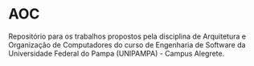 # AOC
Repositório para os trabalhos propostos pela disciplina de Arquitetura e Organização de Computadores do curso de Engenharia de Software da Universidade Federal do Pampa (UNIPAMPA) - Campus Alegrete.
